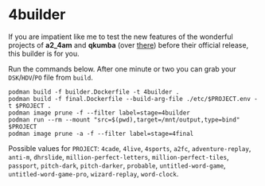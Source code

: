 # 4builder

If you are impatient like me to test the new features of the wonderful projects of **a2_4am** and **qkumba** (over [there](https://github.com/a2-4am?tab=repositories)) before their official release, this builder is for you.

Run the commands below. After one minute or two you can grab your `DSK`/`HDV`/`PO` file from `build`.

```shell
podman build -f builder.Dockerfile -t 4builder .
podman build -f final.Dockerfile --build-arg-file ./etc/$PROJECT.env -t $PROJECT .
podman image prune -f --filter label=stage=4builder
podman run --rm --mount "src=$(pwd),target=/mnt/output,type=bind" $PROJECT
podman image prune -a -f --filter label=stage=4final
```

Possible values for `PROJECT`: `4cade`, `4live`, `4sports`, `a2fc`, `adventure-replay`, `anti-m`, `dhrslide`, `million-perfect-letters`, `million-perfect-tiles`, `passport`, `pitch-dark`, `pitch-darker`, `probable`, `untitled-word-game`, `untitled-word-game-pro`, `wizard-replay`, `word-clock`.
